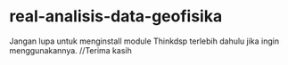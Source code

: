 # real-analisis-data-geofisika
Jangan lupa untuk menginstall module Thinkdsp terlebih dahulu jika ingin menggunakannya.
//Terima kasih
